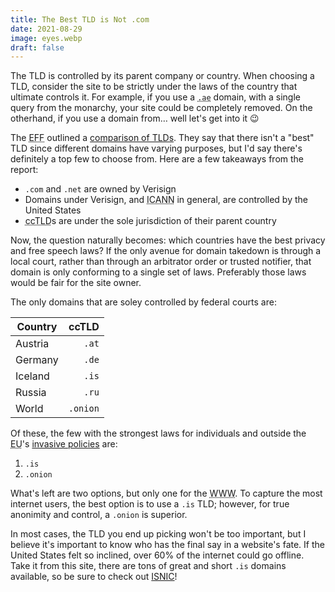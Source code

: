 ```yaml
---
title: The Best TLD is Not .com
date: 2021-08-29
image: eyes.webp
draft: false
---
```


The TLD is controlled by its parent company or country. When choosing a TLD, consider the site to be strictly under the laws of the country that ultimate controls it. For example, if you use a <abbr title="Saudi Arabia">`.ae`</abbr> domain, with a single query from the monarchy, your site could be completely removed. On the otherhand, if you use a domain from… well let's get into it 😉

The <abbr title="Electronic Frontier Foundation">EFF</abbr> outlined a [comparison of TLDs](https://www.eff.org/files/2017/08/02/domain_registry_whitepaper.pdf). They say that there isn't a "best" TLD since different domains have varying purposes, but I'd say there's definitely a top few to choose from. Here are a few takeaways from the report:

- `.com` and `.net` are owned by Verisign
- Domains under Verisign, and <abbr title="Internet Corporation for Assigned Names and Numbers">ICANN</abbr> in general, are controlled by the United States
- <abbr title="Country Code Top Level Domain">ccTLD</abbr>s are under the sole jurisdiction of their parent country

Now, the question naturally becomes: which countries have the best privacy and free speech laws? If the only avenue for domain takedown is through a local court, rather than through an arbitrator order or trusted notifier, that domain is only conforming to a single set of laws. Preferably those laws would be fair for the site owner.

The only domains that are soley controlled by federal courts are:

| Country |    ccTLD |
| ------- | -------: |
| Austria |    `.at` |
| Germany |    `.de` |
| Iceland |    `.is` |
| Russia  |    `.ru` |
| World   | `.onion` |

Of these, the few with the strongest laws for individuals and outside the <abbr title="European Union">EU</abbr>'s [invasive policies](https://data.consilium.europa.eu/doc/document/ST-13084-2020-REV-1/en/pdf) are:

1. `.is`
2. `.onion`

What's left are two options, but only one for the <abbr Title="World Wide Web">WWW</abbr>. To capture the most internet users, the best option is to use a `.is` TLD; however, for true anonimity and control, a `.onion` is superior.

In most cases, the TLD you end up picking won't be too important, but I believe it's important to know who has the final say in a website's fate. If the United States felt so inclined, over 60% of the internet could go offline. Take it from this site, there are tons of great and short `.is` domains available, so be sure to check out [ISNIC](https://isnic.is)!
